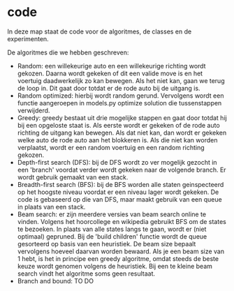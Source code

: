 # code
In deze map staat de code voor de algoritmes, de classes en de experimenten. 

De algoritmes die we hebben geschreven: 
* Random: een willekeurige auto en een willekeurige richting wordt gekozen. Daarna wordt gekeken of dit een valide move is en het voertuig daadwerkelijk zo kan bewegen. Als het niet kan, gaan we terug de loop in. Dit gaat door totdat er de rode auto bij de uitgang is. 
* Random optimized: hierbij wordt random gerund. Vervolgens wordt een functie aangeroepen in models.py optimize solution die tussenstappen verwijderd. 
* Greedy: greedy bestaat uit drie mogelijke stappen en gaat door totdat hij bij een opgeloste staat is. Als eerste wordt er gekeken of de rode auto richting de uitgang kan bewegen. Als dat niet kan, dan wordt er gekeken welke auto de rode auto aan het blokkeren is. Als die niet kan worden verplaatst, wordt er een random voertuig en een random richting gekozen. 
* Depth-first search (DFS): bij de DFS wordt zo ver mogelijk gezocht in een 'branch' voordat verder wordt gekeken naar de volgende branch. Er wordt gebruik gemaakt van een stack. 
* Breadth-first search (BFS): bij de BFS worden alle staten geinspecteerd op het hoogste niveau voordat er een niveau lager wordt gekeken. De code is gebaseerd op die van DFS, maar maakt gebruik van een queue in plaats van een stack. 
* Beam search: er zijn meerdere versies van beam search online te vinden. Volgens het hoorcollege en wikipedia gebruikt BFS om de states te bezoeken. In plaats van alle states langs te gaan, wordt er (niet optimaal) gepruned. Bij de 'build children' functie wordt de queue gesorteerd op basis van een heuristiek. De beam size bepaalt vervolgens hoeveel daarvan worden bewaard. Als je een beam size van 1 hebt, is het in principe een greedy algoritme, omdat steeds de beste keuze wordt genomen volgens de heuristiek. Bij een te kleine beam search vindt het algoritme soms geen resultaat. 
* Branch and bound: TO DO 



